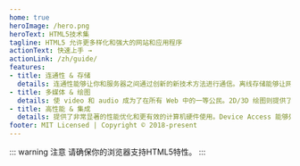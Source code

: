 ```yaml
---
home: true
heroImage: /hero.png
heroText: HTML5技术集
tagline: HTML5 允许更多样化和强大的网站和应用程序
actionText: 快速上手 →
actionLink: /zh/guide/
features:
- title: 连通性 & 存储
  details: 连通性能够让你和服务器之间通过创新的新技术方法进行通信。离线存储能够让网页在客户端本地存储数据以及更高效地离线运行。
- title: 多媒体 & 绘图
  details: 使 video 和 audio 成为了在所有 Web 中的一等公民。2D/3D 绘图则提供了一个更加分化范围的呈现选择。
- title: 高性能 & 集成
  details: 提供了非常显著的性能优化和更有效的计算机硬件使用。Device Access 能够处理各种输入和输出设备。
footer: MIT Licensed | Copyright © 2018-present
---
```


::: warning 注意
请确保你的浏览器支持HTML5特性。
:::